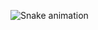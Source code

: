 ![Snake animation](https://github.com/drippy-cat/drippy-cat/blob/output/github-contribution-grid-snake.svg)
